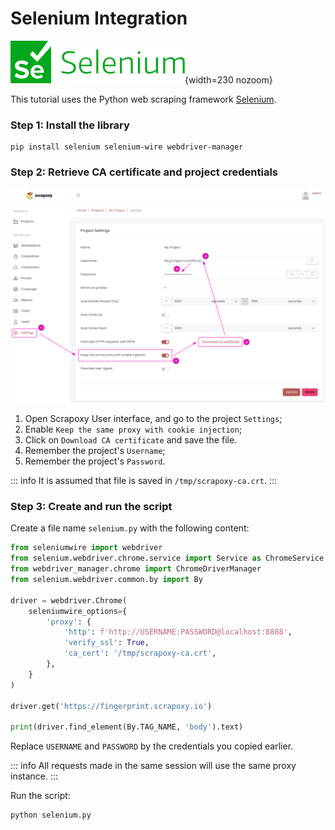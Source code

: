 # Selenium Integration

![Selenium](selenium.svg){width=230 nozoom}

This tutorial uses the Python web scraping framework [Selenium](/l/selenium).


### Step 1: Install the library

```shell
pip install selenium selenium-wire webdriver-manager
```


### Step 2: Retrieve CA certificate and project credentials

![Certificate](../../certificate_sticky.png)

1. Open Scrapoxy User interface, and go to the project `Settings`;
2. Enable `Keep the same proxy with cookie injection`;
3. Click on `Download CA certificate` and save the file.
4. Remember the project's `Username`;
5. Remember the project's `Password`.

::: info
It is assumed that file is saved in `/tmp/scrapoxy-ca.crt`.
:::


### Step 3: Create and run the script

Create a file name `selenium.py` with the following content:

```python
from seleniumwire import webdriver
from selenium.webdriver.chrome.service import Service as ChromeService
from webdriver_manager.chrome import ChromeDriverManager
from selenium.webdriver.common.by import By

driver = webdriver.Chrome(
    seleniumwire_options={
        'proxy': {
            'http': f'http://USERNAME:PASSWORD@localhost:8888',
            'verify_ssl': True,
            'ca_cert': '/tmp/scrapoxy-ca.crt',
        },
    }
)

driver.get('https://fingerprint.scrapoxy.io')

print(driver.find_element(By.TAG_NAME, 'body').text)
```

Replace `USERNAME` and `PASSWORD` by the credentials you copied earlier.

::: info
All requests made in the same session will use the same proxy instance.
:::

Run the script:

```shell
python selenium.py
```
